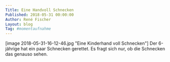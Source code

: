 ```yaml
---
Title: Eine Handvoll Schnecken
Published: 2018-05-31 00:00:00
Author: René Fischer
Layout: blog
Tag: #momentaufnahme
---
```

[image 2018-05-31-16-12-46.jpg "Eine Kinderhand voll Schnecken"]
Der 6-jährige hat ein paar Schnecken gerettet. Es fragt sich nur, ob die Schnecken das genauso sehen.

